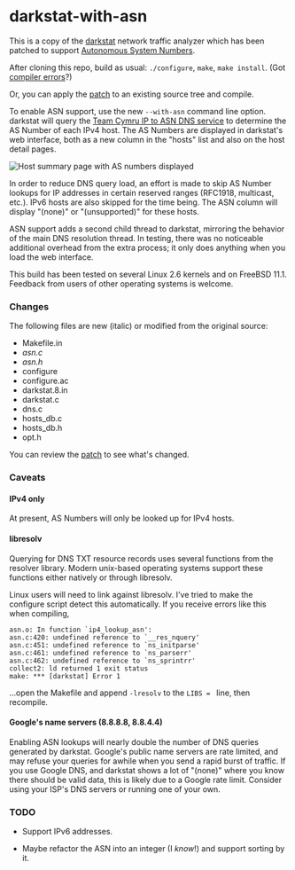 # darkstat-with-asn
This is a copy of the [darkstat](http://unix4lyfe.org/darkstat/) network 
traffic analyzer which has been patched to 
support [Autonomous System Numbers](https://en.wikipedia.org/wiki/Autonomous_system_\(Internet\)). 

After cloning this repo, build as usual: `./configure`, `make`, `make install`. 
(Got [compiler errors](#libresolv)?)

Or, you can apply the [patch](https://raw.githubusercontent.com/parseword/darkstat-with-asn/master/patch.txt) to 
an existing source tree and compile. 

To enable ASN support, use the new `--with-asn` command line option. darkstat 
will query the [Team Cymru IP to ASN DNS service](http://www.team-cymru.org/IP-ASN-mapping.html#dns) to 
determine the AS Number of each IPv4 host. The AS Numbers are displayed in 
darkstat's web interface, both as a new column in the "hosts" list and also on 
the host detail pages.

![Host summary page with AS numbers displayed](https://i.imgur.com/m21Nk2O.png)

In order to reduce DNS query load, an effort is made to skip AS Number lookups 
for IP addresses in certain reserved ranges (RFC1918, multicast, etc.). IPv6 
hosts are also skipped for the time being. The ASN column will display "(none)" 
or "(unsupported)" for these hosts.

ASN support adds a second child thread to darkstat, mirroring the behavior of 
the main DNS resolution thread. In testing, there was no noticeable additional 
overhead from the extra process; it only does anything when you load the 
web interface.

This build has been tested on several Linux 2.6 kernels and on FreeBSD 11.1. 
Feedback from users of other operating systems is welcome.

### Changes

The following files are new (italic) or modified from the original source:

* Makefile.in
* *asn.c*
* *asn.h*
* configure
* configure.ac
* darkstat.8.in
* darkstat.c
* dns.c
* hosts_db.c
* hosts_db.h
* opt.h

You can review the [patch](https://raw.githubusercontent.com/parseword/darkstat-with-asn/master/patch.txt) to 
see what's changed.

### Caveats

#### IPv4 only

At present, AS Numbers will only be looked up for IPv4 hosts.

#### libresolv

Querying for DNS TXT resource records uses several functions from the resolver 
library. Modern unix-based operating systems support these functions either 
natively or through libresolv.

Linux users will need to link against libresolv. I've tried to make the configure 
script detect this automatically. If you receive errors like this when compiling,

    asn.o: In function `ip4_lookup_asn':
    asn.c:420: undefined reference to `__res_nquery'
    asn.c:451: undefined reference to `ns_initparse'
    asn.c:461: undefined reference to `ns_parserr'
    asn.c:462: undefined reference to `ns_sprintrr'
    collect2: ld returned 1 exit status
    make: *** [darkstat] Error 1

...open the Makefile and append `-lresolv` to the `LIBS = ` line, then 
recompile.

#### Google's name servers (8.8.8.8, 8.8.4.4)

Enabling ASN lookups will nearly double the number of DNS queries generated 
by darkstat. Google's public name servers are rate limited, and may refuse 
your queries for awhile when you send a rapid burst of traffic. If you use 
Google DNS, and darkstat shows a lot of "(none)" where you know there should be 
valid data, this is likely due to a Google rate limit. Consider using your 
ISP's DNS servers or running one of your own.

### TODO

* Support IPv6 addresses.

* Maybe refactor the ASN into an integer (I *know*!) and support sorting by it.
